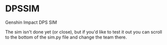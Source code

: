 # DPSSIM
Genshin Impact DPS SIM

The sim isn't done yet (or close), but if you'd like to test it out you can scroll to the bottom of the sim.py file and change the team there.
